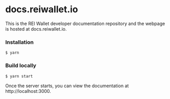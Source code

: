 # docs.reiwallet.io

This is the REI Wallet developer documentation repository and the webpage is hosted at docs.reiwallet.io.

### Installation

```
$ yarn
```

### Build locally

```
$ yarn start
```

Once the server starts, you can view the documentation at http://localhost:3000.